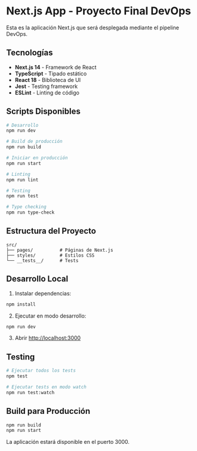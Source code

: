 # Next.js App - Proyecto Final DevOps

Esta es la aplicación Next.js que será desplegada mediante el pipeline DevOps.

## Tecnologías

- **Next.js 14** - Framework de React
- **TypeScript** - Tipado estático
- **React 18** - Biblioteca de UI
- **Jest** - Testing framework
- **ESLint** - Linting de código

## Scripts Disponibles

```bash
# Desarrollo
npm run dev

# Build de producción
npm run build

# Iniciar en producción
npm run start

# Linting
npm run lint

# Testing
npm run test

# Type checking
npm run type-check
```

## Estructura del Proyecto

```
src/
├── pages/          # Páginas de Next.js
├── styles/         # Estilos CSS
└── __tests__/      # Tests
```

## Desarrollo Local

1. Instalar dependencias:
```bash
npm install
```

2. Ejecutar en modo desarrollo:
```bash
npm run dev
```

3. Abrir [http://localhost:3000](http://localhost:3000)

## Testing

```bash
# Ejecutar todos los tests
npm test

# Ejecutar tests en modo watch
npm run test:watch
```

## Build para Producción

```bash
npm run build
npm run start
```

La aplicación estará disponible en el puerto 3000. 